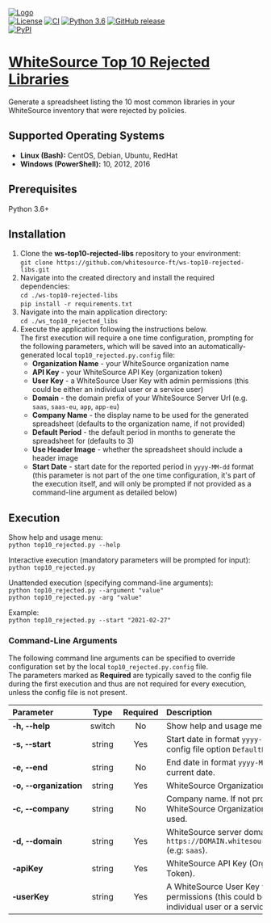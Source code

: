 [![Logo](https://whitesource-resources.s3.amazonaws.com/ws-sig-images/Whitesource_Logo_178x44.png)](https://www.whitesourcesoftware.com/)  
[![License](https://img.shields.io/badge/License-Apache%202.0-yellowgreen.svg)](https://opensource.org/licenses/Apache-2.0)
[![CI](https://github.com/whitesource-ps/ws-tool-name/actions/workflows/ci.yml/badge.svg)](https://github.com/whitesource-ps/ws-top10-rejected-libs/actions/workflows/ci.yml)
[![Python 3.6](https://upload.wikimedia.org/wikipedia/commons/thumb/8/8c/Blue_Python_3.6%2B_Shield_Badge.svg/86px-Blue_Python_3.6%2B_Shield_Badge.svg.png)](https://www.python.org/downloads/release/python-360/)
[![GitHub release](https://img.shields.io/github/v/release/whitesource-ps/ws-sbom-spdx-report)](https://github.com/whitesource-ps/ws-top10-rejected-libs/releases/latest)  
[![PyPI](https://img.shields.io/pypi/v/ws-tool-name?style=plastic)](https://pypi.org/project/ws-top10-rejected-libs/)
# [WhiteSource Top 10 Rejected Libraries](https://github.com/whitesource-ps/ws-top10-rejected-libs)
Generate a spreadsheet listing the 10 most common libraries in your WhiteSource inventory that were rejected by policies.

## Supported Operating Systems
- **Linux (Bash):**	CentOS, Debian, Ubuntu, RedHat
- **Windows (PowerShell):**	10, 2012, 2016

## Prerequisites
Python 3.6+

## Installation
1. Clone the **ws-top10-rejected-libs** repository to your environment:  
    `git clone https://github.com/whitesource-ft/ws-top10-rejected-libs.git`  
2. Navigate into the created directory and install the required dependencies:  
    `cd ./ws-top10-rejected-libs`  
    `pip install -r requirements.txt`  
3. Navigate into the main application directory:  
    `cd ./ws_top10_rejected_libs`  
4. Execute the application following the instructions below.  
   The first execution will require a one time configuration, prompting for the following parameters, which will be saved into an automatically-generated local `top10_rejected.py.config` file:  
   - **Organization Name** - your WhiteSource organization name
   - **API Key** - your WhiteSource API Key (organization token)
   - **User Key** - a WhiteSource User Key with admin permissions (this could be either an individual user or a service user)
   - **Domain** - the domain prefix of your WhiteSource Server Url (e.g. `saas`, `saas-eu`, `app`, `app-eu`)
   - **Company Name** - the display name to be used for the generated spreadsheet (defaults to the organization name, if not provided)
   - **Default Period** - the default period in months to generate the spreadsheet for (defaults to 3) 
   - **Use Header Image** - whether the spreadsheet should include a header image
   - **Start Date** - start date for the reported period in `yyyy-MM-dd` format (this parameter is not part of the one time configuration, it's part of the execution itself, and will only be prompted if not provided as a command-line argument as detailed below)  

## Execution
Show help and usage menu:  
`python top10_rejected.py --help`  

Interactive execution (mandatory parameters will be prompted for input):  
`python top10_rejected.py`  

Unattended execution (specifying command-line arguments):  
`python top10_rejected.py --argument "value"`  
`python top10_rejected.py -arg "value"`    

Example:  
`python top10_rejected.py --start "2021-02-27"`  

### Command-Line Arguments
The following command line arguments can be specified to override configuration set by the local `top10_rejected.py.config` file.  
The parameters marked as **Required** are typically saved to the config file during the first execution and thus are not required for every execution, unless the config file is not present.  

| Parameter | Type | Required | Description |
| :--- | :---: | :---: | :--- |
| **&#x2011;h,&nbsp;&#x2011;&#x2011;help** | switch | No | Show help and usage menu |
| **&#x2011;s,&nbsp;&#x2011;&#x2011;start** | string | Yes | Start date in format `yyyy-MM-dd`. Default: config file option `DefaultPeriodMonths`. |
| **&#x2011;e,&nbsp;&#x2011;&#x2011;end** | string | No | End date in format `yyyy-MM-dd`. Default: current date. |
| **&#x2011;o,&nbsp;&#x2011;&#x2011;organization** | string | Yes | WhiteSource Organization Name |
| **&#x2011;c,&nbsp;&#x2011;&#x2011;company** | string | No | Company name. If not provided, WhiteSource Organization name will be used. |
| **&#x2011;d,&nbsp;&#x2011;&#x2011;domain** | string | Yes | WhiteSource server domain prefix: `https://DOMAIN.whitesourcesoftware.com` (e.g: `saas`). |
| **&#x2011;apiKey** | string | Yes | WhiteSource API Key (Organization Token). |
| **&#x2011;userKey** | string | Yes | A WhiteSource User Key with admin permissions (this could be either an individual user or a service user). |